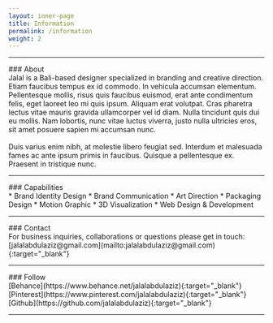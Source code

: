 ```yaml
---
layout: inner-page
title: Information
permalink: /information
weight: 2
---
```


<hr class="separator-first">
### About
<br>
Jalal is a Bali-based designer specialized in branding and creative direction. Etiam faucibus tempus ex id commodo. In vehicula accumsan elementum. Pellentesque mollis, risus quis faucibus euismod, erat ante condimentum felis, eget laoreet leo mi quis ipsum. Aliquam erat volutpat. Cras pharetra lectus vitae mauris gravida ullamcorper vel id diam. Nulla tincidunt quis dui eu mollis. Nam lobortis, nunc vitae luctus viverra, justo nulla ultricies eros, sit amet posuere sapien mi accumsan nunc.
<br>
<br>
Duis varius enim nibh, at molestie libero feugiat sed. Interdum et malesuada fames ac ante ipsum primis in faucibus. Quisque a pellentesque ex. Praesent in tristique nunc.
<br>
<hr class="separator">
### Capabilities
<br>
* Brand Identity Design
* Brand Communication
* Art Direction
* Packaging Design
* Motion Graphic
* 3D Visualization
* Web Design & Development
<br>
<hr class="separator">
### Contact
<br>
For business inquiries, collaborations or questions please get in touch:
<br>
[jalalabdulaziz@gmail.com](mailto:jalalabdulaziz@gmail.com){:target="_blank"}<br>
<hr class="separator">
### Follow
<br>
[Behance](https://www.behance.net/jalalabdulaziz){:target="_blank"}<br>
[Pinterest](https://www.pinterest.com/jalalabdulaziz){:target="_blank"}<br>
[Github](https://github.com/jalalabdulaziz){:target="_blank"}
<br>
<hr class="separator">